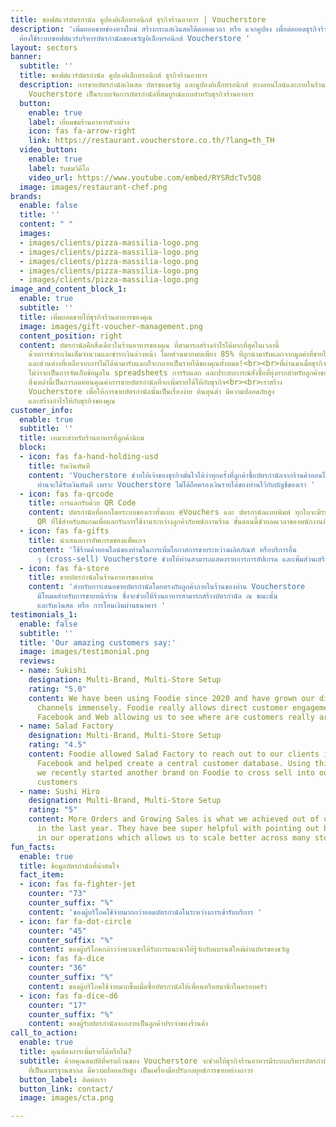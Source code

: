 ```yaml
---
title: ซอฟต์แวร์บัตรกำนัล คูปองอิเล็กทรอนิกส์ ธุรกิจร้านอาหาร | Voucherstore
description: 'เพิ่มยอดขายช่องทางใหม่ สร้างกระแสเงินสดได้ตลอดเวลา หรือ แจกคูปอง เพื่อต่อยอดธุรกิจร้านอาหารของคุณ
  ต้องใช้ระบบซอฟต์แวร์บริหารบัตรกำนัลของขวัญอิเล็กทรอนิกส์ Voucherstore '
layout: sectors
banner:
  subtitle: ''
  title: ซอฟต์แวร์บัตรกำนัล คูปองอิเล็กทรอนิกส์ ธุรกิจร้านอาหาร
  description: การขายบัตรกำนัลเงินสด บัตรของขวัญ และคูปองอิเล็กทรอนิกส์ ทางออนไลน์และภายในร้านอาหาร
    Voucherstore เป็นระบบจัดการบัตรกำนัลที่สมบูรณ์แบบสำหรับธุรกิจร้านอาหาร
  button:
    enable: true
    label: เยี่ยมชมร้านอาหารตัวอย่าง
    icon: fas fa-arrow-right
    link: https://restaurant.voucherstore.co.th/?lang=th_TH
  video_button:
    enable: true
    label: รับชมวิดีโอ
    video_url: https://www.youtube.com/embed/RYSRdcTv5Q8
  image: images/restaurant-chef.png
brands:
  enable: false
  title: ''
  content: " "
  images:
  - images/clients/pizza-massilia-logo.png
  - images/clients/pizza-massilia-logo.png
  - images/clients/pizza-massilia-logo.png
  - images/clients/pizza-massilia-logo.png
  - images/clients/pizza-massilia-logo.png
image_and_content_block_1:
  enable: true
  subtitle: ''
  title: เพิ่มยอดขายให้ธุรกิจร้านอาหารของคุณ
  image: images/gift-voucher-management.png
  content_position: right
  content: บัตรกำนัลคือสิ่งเดียวในร้านอาหารของคุณ ที่สามารถสร้างกำไรได้มากที่สุดในเวลานี้
    ด้วยการชำระเงินเต็มจำนวนและชำระเงินล่วงหน้า โดยส่วนมากพบเพียง 85% ที่ถูกนำมารับแลกจากมูลค่าที่ขายไปทั้งหมด
    และส่วนต่างที่เหลือจากการไม่ได้นำมารับแลกก็จะกลายเป็นรายได้ของคุณทั้งหมด!<br><br>ที่ผ่านมาเมื่อธุรกิจต้องการขายบัตรกำนัลนั้นไม่ใช่เรื่องง่าย!
    ไม่ว่าจะเป็นการจัดเก็บข้อมูลใน spreadsheets การรับแลก และประสบการณ์สั่งซื้อที่ยุ่งยากสําหรับลูกค้าของคุณ
    สิ่งเหล่านี้เป็นการลดทอนคุณค่าการขายบัตรกำนัลที่จะเพิ่มรายได้ให้กับธุรกิจ<br><br>เราสร้าง
    Voucherstore เพื่อให้การขายบัตรกํานัลนั้นเป็นเรื่องง่าย ต้นทุนต่ำ มีความปลอดภัยสูง
    และสร้างกําไรให้กับธุรกิจของคุณ
customer_info:
  enable: true
  subtitle: ''
  title: เหมาะสำหรับร้านอาหารที่ลูกค้านิยม
  block:
  - icon: fas fa-hand-holding-usd
    title: รับเงินทันที
    content: 'Voucherstore ช่วยให้เจ้าของธุรกิจมั่นใจได้ว่าทุกครั้งที่ลูกค้าซื้อบัตรกำนัลจากร้านค้าออนไลน์ของท่าน
      ท่านจะได้รับเงินทันที เพราะ Voucherstore ไม่ได้ถือครองเงินรายได้ของท่านไว้กับบัญชีของเรา '
  - icon: fas fa-qrcode
    title: การแลกรับด้วย QR Code
    content: บัตรกำนัลที่ออกโดยระบบของเราทั้งแบบ eVouchers และ บัตรกำนัลแบบพิมพ์ ทุกใบจะมีรหัส
      QR ที่ใช้สำหรับสแกนเพื่อแลกรับการใช้งานระหว่างลูกค้ากับพนักงานร้าน ขั้นตอนนี้ช่วยลดเวลาของพนักงานที่กำลังยุ่งได้เป็นอย่างดี
  - icon: fas fa-gifts
    title: นำเสนอการอัพเกรดของแพ็คเกจ
    content: 'ใช้ร้านค้าออนไลน์ของท่านในการเพิ่มโอกาสการขายระหว่างผลิตภัณฑ์ หรือบริการอื่น
      ๆ (cross-sell) Voucherstore ช่วยให้ท่านสามารถแสดงรายการการอัปเกรด และเพิ่มส่วนเสริมในรถเข็นได้อย่างดี '
  - icon: fas fa-store
    title: ขายบัตรกำนัลในร้านอาหารของท่าน
    content: 'สำหรับการเสนอขายบัตรกำนัลโดยตรงกับลูกค้าภายในร้านของท่าน Voucherstore
      มีโหมดสำหรับการขายหน้าร้าน ซึ่งจะช่วยให้ร้านอาหารสามารถสร้างบัตรกำนัล ณ ขณะนั้น
      และรับเงินสด หรือ การโอนเงินผ่านธนาคาร '
testimonials_1:
  enable: false
  subtitle: ''
  title: 'Our amazing customers say:'
  image: images/testimonial.png
  reviews:
  - name: Sukishi
    designation: Multi-Brand, Multi-Store Setup
    rating: "5.0"
    content: We have been using Foodie since 2020 and have grown our direct delivery
      channels immensely. Foodie really allows direct customer engagement across LINE,
      Facebook and Web allowing us to see where are customers really are.
  - name: Salad Factory
    designation: Multi-Brand, Multi-Store Setup
    rating: "4.5"
    content: Foodie allowed Salad Factory to reach out to our clients in LINE and
      Facebook and helped create a central customer database. Using this advantage,
      we recently started another brand on Foodie to cross sell into our existing
      customers
  - name: Sushi Hiro
    designation: Multi-Brand, Multi-Store Setup
    rating: "5"
    content: More Orders and Growing Sales is what we achieved out of using Foodie
      in the last year. They have bee super helpful with pointing out bottlenecks
      in our operations which allows us to scale better across many stores.
fun_facts:
  enable: true
  title: ข้อมูลบัตรกำนัลที่น่าสนใจ
  fact_item:
  - icon: fas fa-fighter-jet
    counter: "73"
    counter_suffix: "%"
    content: 'ของผู้บริโภคใช้จ่ายมากกว่ายอดบัตรกำนัลในระหว่างการเข้ารับบริการ '
  - icon: far fa-dot-circle
    counter: "45"
    counter_suffix: "%"
    content: ของผู้บริโภคกล่าวว่าพวกเขาได้รับการแนะนำให้รู้จักกับแบรนด์ใหม่ผ่านบัตรของขวัญ
  - icon: fas fa-dice
    counter: "36"
    counter_suffix: "%"
    content: ของผู้บริโภคใช้จ่ายมากขึ้นเมื่อซื้อบัตรกำนัลให้เพื่อนหรือสมาชิกในครอบครัว
  - icon: fas fa-dice-d6
    counter: "17"
    counter_suffix: "%"
    content: ของผู้รับบัตรกำนัลจะกลายเป็นลูกค้าประจำของร้านค้า
call_to_action:
  enable: true
  title: คุณต้องการเพิ่มรายได้หรือไม่?
  subtitle: ด้วยคุณสมบัติที่ครบถ้วนของ Voucherstore จะช่วยให้ธุรกิจร้านอาหารมีระบบบริหารบัตรกำนัลและระบบคูปองอิเล็กทรอนิกส์
    ที่เป็นมาตรฐานสากล มีความปลอดภัยสูง เป็นเครื่องมือปรับกลยุทธ์การขายอย่างถาวร
  button_label: ติดต่อเรา
  button_link: contact/
  image: images/cta.png

---
```

